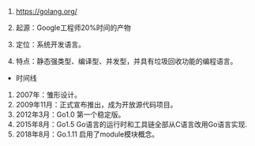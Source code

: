1. https://golang.org/

1. 起源：Google工程师20%时间的产物
2. 定位：系统开发语言。
4. 特点：静态强类型、编译型、并发型，并具有垃圾回收功能的编程语言。

- 时间线
1. 2007年：雏形设计。
2. 2009年11月：正式宣布推出，成为开放源代码项目。
3. 2012年3月：Go1.0 第一个稳定版。
4. 2015年8月：Go1.5 Go语言的运行时和工具链全部从C语言改用Go语言实现.
5. 2018年8月：Go.1.11 启用了module模块概念。


